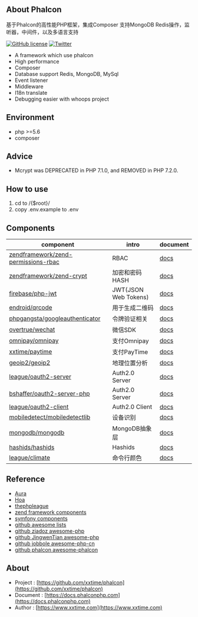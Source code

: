 ## About Phalcon
基于Phalcon的高性能PHP框架，集成Composer 支持MongoDB Redis操作，监听器，中间件，以及多语言支持

[![GitHub license](https://img.shields.io/github/license/xxtime/phalcon.svg)](https://github.com/xxtime/phalcon)
[![Twitter](https://img.shields.io/twitter/url/https/github.com/xxtime/phalcon.svg?style=social)](https://twitter.com/intent/tweet?text=Wow:&url=https%3A%2F%2Fgithub.com%2Fxxtime%2Fphalcon)

* A framework which use phalcon
* High performance
* Composer
* Database support Redis, MongoDB, MySql
* Event listener
* Middleware
* I18n translate
* Debugging easier with whoops project


## Environment
* php >=5.6  
* composer  


## Advice
* Mcrypt was DEPRECATED in PHP 7.1.0, and REMOVED in PHP 7.2.0.


## How to use
1. cd to /{$root}/  
2. copy .env.example to .env  


## Components
component | intro | document
--- | --- | ---
[zendframework/zend-permissions-rbac](https://packagist.org/packages/zendframework/zend-permissions-rbac) | RBAC  | [docs](https://docs.zendframework.com/zend-permissions-rbac/)
[zendframework/zend-crypt](https://packagist.org/packages/zendframework/zend-crypt) | 加密和密码HASH  | [docs](https://docs.zendframework.com/zend-crypt/)
[firebase/php-jwt](https://packagist.org/packages/firebase/php-jwt) | JWT(JSON Web Tokens)  | [docs](https://github.com/firebase/php-jwt)
[endroid/qrcode](https://packagist.org/packages/endroid/qrcode) | 用于生成二维码  | [docs](https://endroid.nl/)
[phpgangsta/googleauthenticator](https://packagist.org/packages/phpgangsta/googleauthenticator) | 令牌验证相关  | [docs](https://github.com/PHPGangsta/GoogleAuthenticator)
[overtrue/wechat](https://packagist.org/packages/overtrue/wechat) | 微信SDK  | [docs](https://easywechat.org/)
[omnipay/omnipay](https://packagist.org/packages/omnipay/omnipay) | 支付Omnipay  | [docs](http://omnipay.thephpleague.com/)
[xxtime/paytime](https://packagist.org/packages/xxtime/paytime) | 支付PayTime  | [docs](https://github.com/xxtime/paytime)
[geoip2/geoip2](https://packagist.org/packages/geoip2/geoip2) | 地理位置分析  | [docs](http://maxmind.github.io/GeoIP2-php/)
[league/oauth2-server](https://packagist.org/packages/league/oauth2-server) | Auth2.0 Server  | [docs](http://oauth2.thephpleague.com/)
[bshaffer/oauth2-server-php](https://packagist.org/packages/bshaffer/oauth2-server-php) | Auth2.0 Server  | [docs](https://bshaffer.github.io/oauth2-server-php-docs/)
[league/oauth2-client](https://packagist.org/packages/league/oauth2-client) | Auth2.0 Client  | [docs](http://oauth2-client.thephpleague.com/)
[mobiledetect/mobiledetectlib](https://packagist.org/packages/mobiledetect/mobiledetectlib) | 设备识别  | [docs](http://mobiledetect.net/)
[mongodb/mongodb](https://packagist.org/packages/mongodb/mongodb) | MongoDB抽象层  | [docs](https://docs.mongodb.com/php-library/)
[hashids/hashids](https://packagist.org/packages/hashids/hashids) | Hashids  |[docs](http://hashids.org/php/)
[league/climate](https://packagist.org/packages/league/climate) | 命令行颜色  | [docs](http://climate.thephpleague.com/)


## Reference
* [Aura](http://auraphp.com/)  
* [Hoa](https://hoa-project.net/En/)  
* [thephpleague](http://thephpleague.com/)  
* [zend framework components](https://docs.zendframework.com/)  
* [symfony components](http://symfony.com/doc/current/components/index.html)  
* [github awesome lists](https://github.com/sindresorhus/awesome)  
* [github ziadoz awesome-php](https://github.com/ziadoz/awesome-php)  
* [github JingwenTian awesome-php](https://github.com/JingwenTian/awesome-php)  
* [github jobbole awesome-php-cn](https://github.com/jobbole/awesome-php-cn)  
* [github phalcon awesome-phalcon](https://github.com/phalcon/awesome-phalcon)


## About  
* Project : [https://github.com/xxtime/phalcon](https://github.com/xxtime/phalcon)  
* Document : [https://docs.phalconphp.com](https://docs.phalconphp.com)
* Author : [https://www.xxtime.com](https://www.xxtime.com)  
